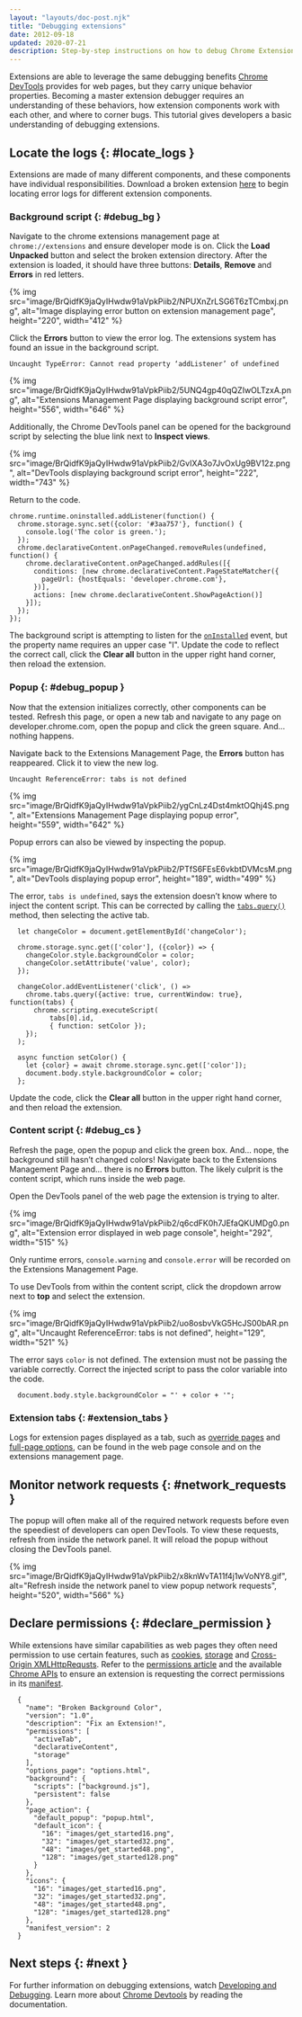 ```yaml
---
layout: "layouts/doc-post.njk"
title: "Debugging extensions"
date: 2012-09-18
updated: 2020-07-21
description: Step-by-step instructions on how to debug Chrome Extensions.
---
```


Extensions are able to leverage the same debugging benefits [Chrome DevTools][1] provides for web
pages, but they carry unique behavior properties. Becoming a master extension debugger requires an
understanding of these behaviors, how extension components work with each other, and where to corner
bugs. This tutorial gives developers a basic understanding of debugging extensions.

## Locate the logs {: #locate_logs }

Extensions are made of many different components, and these components have individual
responsibilities. Download a broken extension [here][2] to begin locating error logs for different
extension components.

### Background script {: #debug_bg }

Navigate to the chrome extensions management page at `chrome://extensions` and ensure developer mode
is on. Click the **Load Unpacked** button and select the broken extension directory. After the
extension is loaded, it should have three buttons: **Details**, **Remove** and **Errors** in red
letters.

{% img src="image/BrQidfK9jaQyIHwdw91aVpkPiib2/NPUXnZrLSG6T6zTCmbxj.png",
       alt="Image displaying error button on extension management page", height="220", width="412" %}

Click the **Errors** button to view the error log. The extensions system has found an issue in the
background script.

`Uncaught TypeError: Cannot read property ‘addListener’ of undefined`

{% img src="image/BrQidfK9jaQyIHwdw91aVpkPiib2/5UNQ4gp40qQZIwOLTzxA.png",
       alt="Extensions Management Page displaying background script error", height="556", width="646" %}

Additionally, the Chrome DevTools panel can be opened for the background script by selecting the
blue link next to **Inspect views**.

{% img src="image/BrQidfK9jaQyIHwdw91aVpkPiib2/GvIXA3o7JvOxUg9BV12z.png",
       alt="DevTools displaying background script error", height="222", width="743" %}

Return to the code.

```js/0
chrome.runtime.oninstalled.addListener(function() {
  chrome.storage.sync.set({color: '#3aa757'}, function() {
    console.log('The color is green.');
  });
  chrome.declarativeContent.onPageChanged.removeRules(undefined, function() {
    chrome.declarativeContent.onPageChanged.addRules([{
      conditions: [new chrome.declarativeContent.PageStateMatcher({
        pageUrl: {hostEquals: 'developer.chrome.com'},
      })],
      actions: [new chrome.declarativeContent.ShowPageAction()]
    }]);
  });
});
```

The background script is attempting to listen for the [`onInstalled`][3] event, but the property
name requires an upper case "I". Update the code to reflect the correct call, click the **Clear
all** button in the upper right hand corner, then reload the extension.

### Popup {: #debug_popup }

Now that the extension initializes correctly, other components can be tested. Refresh this page, or
open a new tab and navigate to any page on developer.chrome.com, open the popup and click the green
square. And... nothing happens.

Navigate back to the Extensions Management Page, the **Errors** button has reappeared. Click it to
view the new log.

`Uncaught ReferenceError: tabs is not defined`

{% img src="image/BrQidfK9jaQyIHwdw91aVpkPiib2/ygCnLz4Dst4mktOQhj4S.png",
       alt="Extensions Management Page displaying popup error", height="559", width="642" %}

Popup errors can also be viewed by inspecting the popup.

{% img src="image/BrQidfK9jaQyIHwdw91aVpkPiib2/PTfS6FEsE6vkbtDVMcsM.png",
       alt="DevTools displaying popup error", height="189", width="499" %}

The error, `tabs is undefined`, says the extension doesn’t know where to inject the content script.
This can be corrected by calling the [`tabs.query()`][4] method, then selecting the active tab.

```js/8-12
  let changeColor = document.getElementById('changeColor');

  chrome.storage.sync.get(['color'], ({color}) => {
    changeColor.style.backgroundColor = color;
    changeColor.setAttribute('value', color);
  });

  changeColor.addEventListener('click', () =>
    chrome.tabs.query({active: true, currentWindow: true}, function(tabs) {
      chrome.scripting.executeScript(
          tabs[0].id,
          { function: setColor });
    });
  );
  
  async function setColor() {
    let {color} = await chrome.storage.sync.get(['color']);
    document.body.style.backgroundColor = color;
  };

```

Update the code, click the **Clear all** button in the upper right hand corner, and then reload the
extension.

### Content script {: #debug_cs }

Refresh the page, open the popup and click the green box. And... nope, the background still hasn’t
changed colors! Navigate back to the Extensions Management Page and... there is no **Errors**
button. The likely culprit is the content script, which runs inside the web page.

Open the DevTools panel of the web page the extension is trying to alter.

{% img src="image/BrQidfK9jaQyIHwdw91aVpkPiib2/q6cdFK0h7JEfaQKUMDg0.png",
       alt="Extension error displayed in web page console", height="292", width="515" %}

Only runtime errors, `console.warning` and `console.error` will be recorded on the Extensions
Management Page.

To use DevTools from within the content script, click the dropdown arrow next to **top** and select
the extension.

{% img src="image/BrQidfK9jaQyIHwdw91aVpkPiib2/uo8osbvVkG5HcJS00bAR.png",
       alt="Uncaught ReferenceError: tabs is not defined", height="129", width="521" %}

The error says `color` is not defined. The extension must not be passing the variable correctly.
Correct the injected script to pass the color variable into the code.

```
  document.body.style.backgroundColor = "' + color + '";
```

### Extension tabs {: #extension_tabs }

Logs for extension pages displayed as a tab, such as [override pages][5] and [full-page options][6],
can be found in the web page console and on the extensions management page.

## Monitor network requests {: #network_requests }

The popup will often make all of the required network requests before even the speediest of
developers can open DevTools. To view these requests, refresh from inside the network panel. It will
reload the popup without closing the DevTools panel.

{% img src="image/BrQidfK9jaQyIHwdw91aVpkPiib2/x8knWvTA11f4j1wVoNY8.gif",
       alt="Refresh inside the network panel to view popup network requests", height="520", width="566" %}

## Declare permissions {: #declare_permission }

While extensions have similar capabilities as web pages they often need permission to use certain
features, such as [cookies][7], [storage][8] and [Cross-Origin XMLHttpRequsts][9]. Refer to the
[permissions article][10] and the available [Chrome APIs][11] to ensure an extension is requesting
the correct permissions in its [manifest][12].

```json/4-8
  {
    "name": "Broken Background Color",
    "version": "1.0",
    "description": "Fix an Extension!",
    "permissions": [
      "activeTab",
      "declarativeContent",
      "storage"
    ],
    "options_page": "options.html",
    "background": {
      "scripts": ["background.js"],
      "persistent": false
    },
    "page_action": {
      "default_popup": "popup.html",
      "default_icon": {
        "16": "images/get_started16.png",
        "32": "images/get_started32.png",
        "48": "images/get_started48.png",
        "128": "images/get_started128.png"
      }
    },
    "icons": {
      "16": "images/get_started16.png",
      "32": "images/get_started32.png",
      "48": "images/get_started48.png",
      "128": "images/get_started128.png"
    },
    "manifest_version": 2
  }
```

## Next steps {: #next }

For further information on debugging extensions, watch [Developing and Debugging][13]. Learn more
about [Chrome Devtools][14] by reading the documentation.

[1]: https://developers.google.com/web/tools/chrome-devtools/
[2]: https://github.com/GoogleChrome/chrome-extensions-samples/blob/master/tutorials/broken_background_color.zip
[3]: /docs/extensions/runtime#event-onInstalled
[4]: /docs/extensions/tabs#method-query
[5]: /docs/extensions/mv3/override
[6]: /docs/extensions/mv3/options#full_page
[7]: /docs/extensions/cookies
[8]: /docs/extensions/storage
[9]: /docs/extensions/mv3/xhr
[10]: /docs/extensions/mv3/permission_warnings
[11]: /docs/extensions/api_index
[12]: /docs/extensions/mv3/tabs
[13]: http://www.youtube.com/watch?v=IP0nMv_NI1s&feature=PlayList&p=CA101D6A85FE9D4B&index=5
[14]: https://developers.google.com/web/tools/chrome-devtools/
